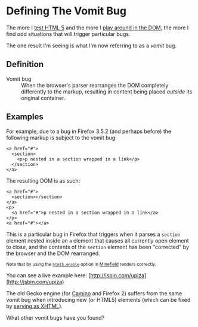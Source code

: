 # Defining The Vomit Bug

The more I [test HTML 5](http://html5doctor.com) and the more I [play around in the DOM](http://html5demos.com), the more I find odd situations that will trigger particular bugs.

The one result I'm seeing is what I'm now referring to as a *vomit* bug. 

<!--more-->

## Definition

<dl>
  <dt>Vomit bug</dt>
  <dd>When the browser's parser rearranges the DOM completely differently to the markup, resulting in content being placed <em>outside</em> its original container.</dd>
</dl>

## Examples

For example, due to a bug in Firefox 3.5.2 (and perhaps before) the following markup is subject to the vomit bug:

<pre><code>&lt;a href=&quot;#&quot;&gt;
  &lt;section&gt;
    &lt;p&gt;p nested in a section wrapped in a link&lt;/p&gt;
  &lt;/section&gt;
&lt;/a&gt;</code></pre>

The resulting DOM is as such:

<pre><code>&lt;a href=&quot;#&quot;&gt;
  &lt;section&gt;&lt;/section&gt;
&lt;/a&gt;
&lt;p&gt;
  &lt;a href=&quot;#&quot;&gt;p nested in a section wrapped in a link&lt;/a&gt;
&lt;/p&gt;
&lt;a href=&quot;#&quot;&gt;&lt;/a&gt;</code></pre>

This is a particular bug in Firefox that triggers when it parses a <code>section</code> element nested inside an <code>a</code> element that causes all currently open element to close, and the contents of the <code>section</code> element has been "corrected" by the browser and the DOM rearranged.  

<small>Note that by using the <code><a href="http://ejohn.org/blog/html-5-parsing/">html5.enable</a></code> option in <a href="http://www.mozilla.org/projects/minefield/" title="Minefield Start Page">Minefield</a> renders correctly.</small>

You can see a live example here: [http://jsbin.com/upiza](http://jsbin.com/upiza)

The old Gecko engine (for [Camino](http://emberapp.com/remy/images/camino-html5-issue/) and Firefox 2) suffers from the same vomit bug when introducing new (or HTML5) elements (which can be fixed by [serving as XHTML](http://html5doctor.com/how-to-get-html5-working-in-ie-and-firefox-2/)).

What other vomit bugs have you found?